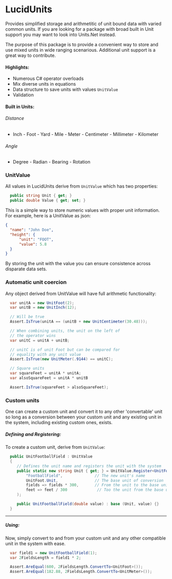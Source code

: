﻿# LucidUnits 

Provides simplified storage and arithmetitic of unit bound data with varied common units. If you are looking
for a package with broad built in Unit support you may want to look into Units.Net instead.

The purpose of this package is to provide a convenient way to store and use mixed units in 
wide ranging scenarious. Additional unit support is a great way to contribute.

#### Highlights:
- Numerous C# operator overloads 
- Mix diverse units in equations
- Data structure to save units with values `UnitValue`
- Validation

#### Built in Units:

###### Distance
- Inch - Foot - Yard - Mile - Meter - Centimeter - Millimeter - Kilometer 

###### Angle 
- Degree - Radian - Bearing - Rotation

### UnitValue

All values in LucidUnits derive from `UnitValue` which has two properties:
```c#
  public string Unit { get; }
  public double Value { get; set; }
```

This is a simple way to store numeric values with proper unit information. 
For example, here is a UnitValue as json:

```json
{
  "name": "John Doe",
  "height": {
      "unit": "FOOT",
      "value": 5.8
  }
}
```

By storing the unit with the value you can ensure consistence across disparate data sets.

### Automatic unit coercion

Any object derived from UnitValue will have full arithmetic functionality:


```c#
  var unitA = new UnitFoot(2);
  var unitB = new UnitInch(12);

  // Will be true
  Assert.IsTrue(unitA == (unitB + new UnitCentimeter(30.48)));

  // When combining units, the unit on the left of
  // the operator wins
  var unitC = unitA + unitB;

  // unitC is of unit Foot but can be compared for 
  // equality with any unit value
  Assert.IsTrue(new UnitMeter(.9144) == unitC);

  // Square units
  var squareFeet = unitA * unitA; 
  var alsoSquareFeet = unitA * unitB

  Assert.IsTrue(squareFeet > alsoSquareFeet);
```

### Custom units

One can create a custom unit and convert it to any other
'convertable' unit so long as a conversion between your custom unit
and any existing unit in the system, including existing custom ones, exists.

##### Defining and Registering:
To create a custom unit, derive from `UnitValue`:
```c#
  public UnitFootballField : UnitValue
  {
     // Defines the unit name and registers the unit with the system
     public static new string Unit { get; } = UnitValue.Register<UnitFootballField(
         "FootballField",              // The new unit's name
         UnitFoot.Unit,                // The base unit of conversion 
         fields => fields * 300,       // From the unit to the base unit conversion
         feet => feet / 300             // Too the unit from the base unit conversion
     );

     public UnitFootballField(double value) : base (Unit, value) {}
  }
```
---
##### Using: 
Now, simply convert to and from your custom unit and any other compatible unit in the system with ease.

```c#
  var field1 = new UnitFootballField(1);
  var 2FieldsLength = field1 * 2;

  Assert.AreEqual(600, 2FieldsLength.ConvertTo<UnitFoot>());
  Assert.AreEqual(182.88, 2FieldsLength.ConvertTo<UnitMeter>());

```
